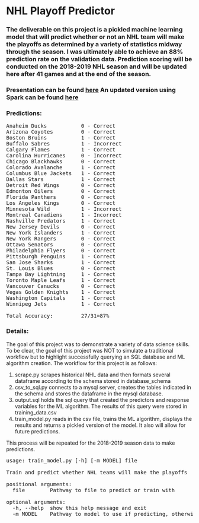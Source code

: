# NHL Playoff Predictor

### The deliverable on this project is a pickled machine learning model that will predict whether or not an NHL team will make the playoffs as determined by a variety of statistics midway through the season. I was ultimately able to achieve an 88% prediction rate on the validation data. Prediction scoring will be conducted on the 2018-2019 NHL season and will be updated here after 41 games and at the end of the season.

### Presentation can be found [here](https://www.youtube.com/watch?v=ykzbCkNoTSo) An updated version using Spark can be found [here](https://www.youtube.com/watch?time_continue=1&v=HBgS6G8JHFc)

### Predictions:
<pre>
Anaheim Ducks           0 - Correct
Arizona Coyotes         0 - Correct
Boston Bruins           1 - Correct
Buffalo Sabres          1 - Incorrect
Calgary Flames          1 - Correct
Carolina Hurricanes     0 - Incorrect
Chicago Blackhawks      0 - Correct
Colorado Avalanche      1 - Correct
Columbus Blue Jackets   1 - Correct
Dallas Stars            1 - Correct
Detroit Red Wings       0 - Correct
Edmonton Oilers         0 - Correct
Florida Panthers        0 - Correct
Los Angeles Kings       0 - Correct
Minnesota Wild          1 - Incorrect
Montreal Canadiens      1 - Incorrect
Nashville Predators     1 - Correct
New Jersey Devils       0 - Correct
New York Islanders      1 - Correct
New York Rangers        0 - Correct
Ottawa Senators         0 - Correct
Philadelphia Flyers     0 - Correct
Pittsburgh Penguins     1 - Correct
San Jose Sharks         1 - Correct
St. Louis Blues         0 - Correct
Tampa Bay Lightning     1 - Correct
Toronto Maple Leafs     1 - Correct
Vancouver Canucks       0 - Correct
Vegas Golden Knights    1 - Correct
Washington Capitals     1 - Correct
Winnipeg Jets           1 - Correct

Total Accuracy:         27/31=87%
</pre>

### Details:

The goal of this project was to demonstrate a variety of data science skills. To be clear, the goal of this project
was NOT to simulate a traditional workflow but to highlight successfully querying an SQL database and ML algorithm
creation.
The workflow for this project is as follows:

1. scrape.py scrapes historical NHL data and then formats several dataframe according to the schema stored in
    database_schema
2. csv_to_sql.py connects to a mysql server, creates the tables indicated in the schema and stores the dataframe
    in the mysql database.
3. output.sql holds the sql query that created the predictors and response variables for the ML algorithm. The results
    of this query were stored in training_data.csv
4. train_model.py reads in the csv file, trains the ML algorithm, displays the results and returns a pickled version
     of the model. It also will allow for future predictions.

This process will be repeated for the 2018-2019 season data to make predictions.

<pre>
usage: train_model.py [-h] [-m MODEL] file

Train and predict whether NHL teams will make the playoffs

positional arguments:
  file        Pathway to file to predict or train with

optional arguments:
  -h, --help  show this help message and exit
  -m MODEL    Pathway to model to use if predicting, otherwise left blank
</pre>
